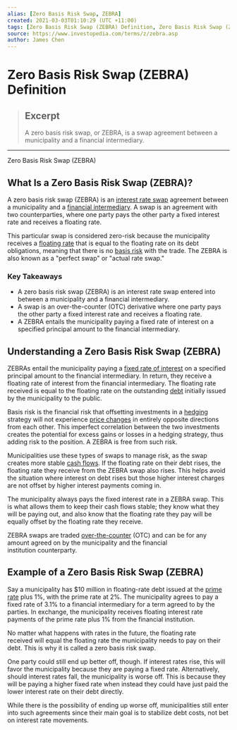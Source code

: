 ```yaml
---
alias: [Zero Basis Risk Swap, ZEBRA]
created: 2021-03-03T01:10:29 (UTC +11:00)
tags: [Zero Basis Risk Swap (ZEBRA) Definition, Zero Basis Risk Swap (ZEBRA)]
source: https://www.investopedia.com/terms/z/zebra.asp
author: James Chen
---
```


# Zero Basis Risk Swap (ZEBRA) Definition

> ## Excerpt
> A zero basis risk swap, or ZEBRA, is a swap agreement between a municipality and a financial intermediary.

---

Zero Basis Risk Swap (ZEBRA)
## What Is a Zero Basis Risk Swap (ZEBRA)?

A zero basis risk swap (ZEBRA) is an [interest rate swap](https://www.investopedia.com/terms/i/interestrateswap.asp) agreement between a municipality and a [financial intermediary](https://www.investopedia.com/terms/f/financialintermediary.asp). A swap is an agreement with two counterparties, where one party pays the other party a fixed interest rate and receives a floating rate.

This particular swap is considered zero-risk because the municipality receives a [floating rate](https://www.investopedia.com/terms/f/floatinginterestrate.asp) that is equal to the floating rate on its debt obligations, meaning that there is no [basis risk](https://www.investopedia.com/terms/b/basisrisk.asp) with the trade. The ZEBRA is also known as a "perfect swap" or "actual rate swap."

### Key Takeaways

-   A zero basis risk swap (ZEBRA) is an interest rate swap entered into between a municipality and a financial intermediary.
-   A swap is an over-the-counter (OTC) derivative where one party pays the other party a fixed interest rate and receives a floating rate. 
-   A ZEBRA entails the municipality paying a fixed rate of interest on a specified principal amount to the financial intermediary.

## Understanding a Zero Basis Risk Swap (ZEBRA)

ZEBRAs entail the municipality paying a [fixed rate of interest](https://www.investopedia.com/terms/f/fixedinterestrate.asp) on a specified principal amount to the financial intermediary. In return, they receive a floating rate of interest from the financial intermediary. The floating rate received is equal to the floating rate on the outstanding [debt](https://www.investopedia.com/terms/d/debt.asp) initially issued by the municipality to the public.

Basis risk is the financial risk that offsetting investments in a [hedging](https://www.investopedia.com/terms/h/hedge.asp) strategy will not experience [price changes](https://www.investopedia.com/terms/p/price-change.asp) in entirely opposite directions from each other. This imperfect correlation between the two investments creates the potential for excess gains or losses in a hedging strategy, thus adding risk to the position. A ZEBRA is free from such risk.

Municipalities use these types of swaps to manage risk, as the swap creates more stable [cash flows](https://www.investopedia.com/terms/c/cashflow.asp). If the floating rate on their debt rises, the floating rate they receive from the ZEBRA swap also rises. This helps avoid the situation where interest on debt rises but those higher interest charges are not offset by higher interest payments coming in.

The municipality always pays the fixed interest rate in a ZEBRA swap. This is what allows them to keep their cash flows stable; they know what they will be paying out, and also know that the floating rate they pay will be equally offset by the floating rate they receive.

ZEBRA swaps are traded [over-the-counter](https://www.investopedia.com/terms/o/otc.asp) (OTC) and can be for any amount agreed on by the municipality and the financial institution counterparty.

## Example of a Zero Basis Risk Swap (ZEBRA)

Say a municipality has $10 million in floating-rate debt issued at the [prime rate](https://www.investopedia.com/terms/p/primerate.asp) plus 1%, with the prime rate at 2%. The municipality agrees to pay a fixed rate of 3.1% to a financial intermediary for a term agreed to by the parties. In exchange, the municipality receives floating interest rate payments of the prime rate plus 1% from the financial institution.

No matter what happens with rates in the future, the floating rate received will equal the floating rate the municipality needs to pay on their debt. This is why it is called a zero basis risk swap.

One party could still end up better off, though. If interest rates rise, this will favor the municipality because they are paying a fixed rate. Alternatively, should interest rates fall, the municipality is worse off. This is because they will be paying a higher fixed rate when instead they could have just paid the lower interest rate on their debt directly.

While there is the possibility of ending up worse off, municipalities still enter into such agreements since their main goal is to stabilize debt costs, not bet on interest rate movements.
